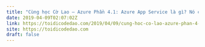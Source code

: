 ```yaml
---
title: "Cùng học Cờ Lao – Azure Phần 4.1: Azure App Service là gì? Nó có gì hay ho?"
date: 2019-04-09T02:07:02Z
link: https://toidicodedao.com/2019/04/09/cung-hoc-co-lao-azure-phan-4-1-azure-app-service-la-gi-no-co-gi-hay-ho/
site: https://toidicodedao.com
draft: false
---
```

